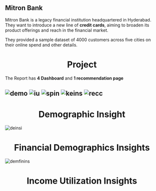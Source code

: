<h2>Mitron Bank</h2>
Mitron Bank is a legacy financial institution headquartered in Hyderabad. They want to introduce a new line of <b>credit cards</b>, aiming to broaden its product offerings and reach in the financial market.

They provided a sample dataset of 4000 customers across five cities on their online spend and other details.

<h1 align="center">Project</h1>

The Report has **4 Dashboard** and **1 recommendation page**

![demo](https://github.com/Ayush16aug/Credit_Card_Banking-Domain-Analysis/assets/131275647/24215eb0-ca14-4738-ad19-97c6d090b115)
![iu](https://github.com/Ayush16aug/Credit_Card_Banking-Domain-Analysis/assets/131275647/b6fcddb7-d781-4d50-ba15-01f75c756a8c)
![spin](https://github.com/Ayush16aug/Credit_Card_Banking-Domain-Analysis/assets/131275647/c89e8685-2e64-4a9b-833e-b394968353da)
![keins](https://github.com/Ayush16aug/Credit_Card_Banking-Domain-Analysis/assets/131275647/e804077b-f97b-40a4-b8c9-3cfacde7ac7b)
![recc](https://github.com/Ayush16aug/Credit_Card_Banking-Domain-Analysis/assets/131275647/eb8a1ded-6f7d-4d01-bf24-d1a8eafb4973)
----

<h1 align="center">Demographic Insight</h1>

![deinsi](https://github.com/Ayush16aug/Credit_Card_Banking-Domain-Analysis/assets/131275647/376cc56f-fc54-4298-bd3c-79eac5277129)

<h1 align="center">Financial Demographics Insights</h1>

![demfinins](https://github.com/Ayush16aug/Credit_Card_Banking-Domain-Analysis/assets/131275647/78183fe8-1993-41b6-a724-cc006de126a8)

<h1 align="center">Income Utilization Insights</h1>




